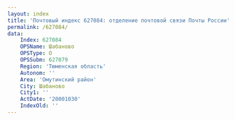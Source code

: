 ```yaml
---
layout: index
title: 'Почтовый индекс 627084: отделение почтовой связи Почты России'
permalink: /627084/
data:
    Index: 627084
    OPSName: Шабаново
    OPSType: О
    OPSSubm: 627079
    Region: 'Тюменская область'
    Autonom: ''
    Area: 'Омутинский район'
    City: Шабаново
    City1: ''
    ActDate: '20001030'
    IndexOld: ''
---
```

